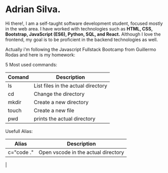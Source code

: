 # Adrian Silva.

Hi there!, I am a self-taught software development student, focused mostly in the web area. I have worked with technologies such as **HTML, CSS, Bootstrap, JavaScript (ES6), Python, SQL, and React.** Although I love the frontend, my goal is to be proficient in the backend technologies as well.

Actually i'm following the Javascript Fullstack Bootcamp from Guillermo Rodas and here is my homework:

5 Most used commands:

| Comand | Description                         |
| ------ | -----------                         |
|   ls   | List files in the actual directory  |
|   cd   | Change the directory                |
|  mkdir | Create a new directory              |
| touch  | Create a new file                   |
| pwd    | prints the actual directory         |

Usefull Alias:

| Alias | Description |
| ----- | ----------- |
| c="code ."| Open vscode in the actual directory |
| 

